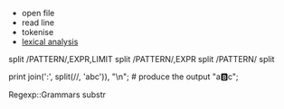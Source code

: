 * open file
* read line
* tokenise
* [lexical analysis](http://www.lua.org/manual/5.2/manual.html#9)

split /PATTERN/,EXPR,LIMIT
split /PATTERN/,EXPR
split /PATTERN/
split

print join(':', split(//, 'abc')), "\n"; # produce the output "a:b:c"; 

Regexp::Grammars
substr

